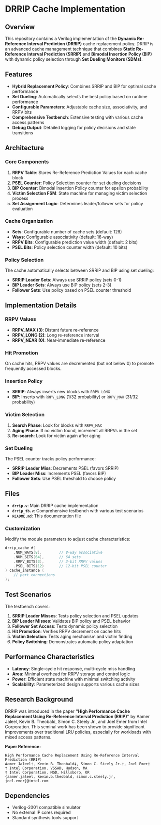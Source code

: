# DRRIP Cache Implementation

## Overview

This repository contains a Verilog implementation of the **Dynamic Re-Reference Interval Prediction (DRRIP)** cache replacement policy. DRRIP is an advanced cache management technique that combines **Static Re-Reference Interval Prediction (SRRIP)** and **Bimodal Insertion Policy (BIP)** with dynamic policy selection through **Set Dueling Monitors (SDMs)**.

## Features

- **Hybrid Replacement Policy**: Combines SRRIP and BIP for optimal cache performance
- **Set Dueling**: Automatically selects the best policy based on runtime performance
- **Configurable Parameters**: Adjustable cache size, associativity, and RRPV bits
- **Comprehensive Testbench**: Extensive testing with various cache access patterns
- **Debug Output**: Detailed logging for policy decisions and state transitions

## Architecture

### Core Components

1. **RRPV Table**: Stores Re-Reference Prediction Values for each cache block
2. **PSEL Counter**: Policy Selection counter for set dueling decisions
3. **BIP Counter**: Bimodal Insertion Policy counter for epsilon probability
4. **Victim Selection FSM**: State machine for managing victim selection process
5. **Set Assignment Logic**: Determines leader/follower sets for policy evaluation

### Cache Organization

- **Sets**: Configurable number of cache sets (default: 128)
- **Ways**: Configurable associativity (default: 16-way)
- **RRPV Bits**: Configurable prediction value width (default: 2 bits)
- **PSEL Bits**: Policy selection counter width (default: 10 bits)

### Policy Selection

The cache automatically selects between SRRIP and BIP using set dueling:

- **SRRIP Leader Sets**: Always use SRRIP policy (sets 0-1)
- **BIP Leader Sets**: Always use BIP policy (sets 2-3)
- **Follower Sets**: Use policy based on PSEL counter threshold

## Implementation Details

### RRPV Values

- **RRPV_MAX (3)**: Distant future re-reference
- **RRPV_LONG (2)**: Long re-reference interval
- **RRPV_NEAR (0)**: Near-immediate re-reference

### Hit Promotion

On cache hits, RRPV values are decremented (but not below 0) to promote frequently accessed blocks.

### Insertion Policy

- **SRRIP**: Always inserts new blocks with `RRPV_LONG`
- **BIP**: Inserts with `RRPV_LONG` (1/32 probability) or `RRPV_MAX` (31/32 probability)

### Victim Selection

1. **Search Phase**: Look for blocks with `RRPV_MAX`
2. **Aging Phase**: If no victim found, increment all RRPVs in the set
3. **Re-search**: Look for victim again after aging

### Set Dueling

The PSEL counter tracks policy performance:
- **SRRIP Leader Miss**: Decrements PSEL (favors SRRIP)
- **BIP Leader Miss**: Increments PSEL (favors BIP)
- **Follower Sets**: Use PSEL threshold to choose policy

## Files

- **`drrip.v`**: Main DRRIP cache implementation
- **`drrip_tb.v`**: Comprehensive testbench with various test scenarios
- **`README.md`**: This documentation file



### Customization

Modify the module parameters to adjust cache characteristics:

```verilog
drrip_cache #(
    .NUM_WAYS(8),        // 8-way associative
    .NUM_SETS(64),       // 64 sets
    .RRPV_BITS(3),       // 3-bit RRPV values
    .PSEL_BITS(12)       // 12-bit PSEL counter
) cache_instance (
    // port connections
);
```

## Test Scenarios

The testbench covers:

1. **SRRIP Leader Misses**: Tests policy selection and PSEL updates
2. **BIP Leader Misses**: Validates BIP policy and PSEL behavior
3. **Follower Set Access**: Tests dynamic policy selection
4. **Hit Promotion**: Verifies RRPV decrement on cache hits
5. **Victim Selection**: Tests aging mechanism and victim finding
6. **Policy Switching**: Demonstrates automatic policy adaptation

## Performance Characteristics

- **Latency**: Single-cycle hit response, multi-cycle miss handling
- **Area**: Minimal overhead for RRPV storage and control logic
- **Power**: Efficient state machine with minimal switching activity
- **Scalability**: Parameterized design supports various cache sizes

## Research Background

DRRIP was introduced in the paper **"High Performance Cache Replacement Using Re-Reference Interval Prediction (RRIP)"** by Aamer Jaleel, Kevin B. Theobald, Simon C. Steely Jr., and Joel Emer from Intel Corporation. This seminal work has been shown to provide significant improvements over traditional LRU policies, especially for workloads with mixed access patterns.

**Paper Reference:**
```
High Performance Cache Replacement Using Re-Reference Interval Prediction (RRIP)
Aamer Jaleel†, Kevin B. Theobald‡, Simon C. Steely Jr.†, Joel Emer†
† Intel Corporation, VSSAD, Hudson, MA
‡ Intel Corporation, MGD, Hillsboro, OR
{aamer.jaleel, kevin.b.theobald, simon.c.steely.jr, joel.emer}@intel.com
```

## Dependencies

- Verilog-2001 compatible simulator
- No external IP cores required
- Standard synthesis tools support
